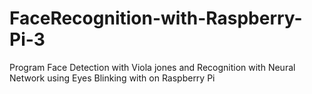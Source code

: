 # FaceRecognition-with-Raspberry-Pi-3
Program Face Detection with Viola jones and Recognition with Neural Network using Eyes Blinking with on Raspberry Pi 
